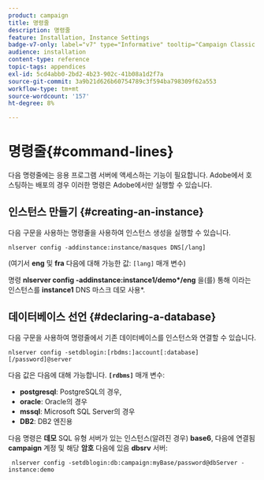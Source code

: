 ```yaml
---
product: campaign
title: 명령줄
description: 명령줄
feature: Installation, Instance Settings
badge-v7-only: label="v7" type="Informative" tooltip="Campaign Classic v7에만 적용"
audience: installation
content-type: reference
topic-tags: appendices
exl-id: 5cd4abb0-2bd2-4b23-902c-41b08a1d2f7a
source-git-commit: 3a9b21d626b60754789c3f594ba798309f62a553
workflow-type: tm+mt
source-wordcount: '157'
ht-degree: 8%

---
```


# 명령줄{#command-lines}



다음 명령줄에는 응용 프로그램 서버에 액세스하는 기능이 필요합니다. Adobe에서 호스팅하는 배포의 경우 이러한 명령은 Adobe에서만 실행할 수 있습니다.

## 인스턴스 만들기 {#creating-an-instance}

다음 구문을 사용하는 명령줄을 사용하여 인스턴스 생성을 실행할 수 있습니다.

```
nlserver config -addinstance:instance/masques DNS[/lang]
```

(여기서 **eng** 및 **fra** 다음에 대해 가능한 값: `[lang]` 매개 변수)

명령 **nlserver config -addinstance:instance1/demo&#42;/eng** 을(를) 통해 이라는 인스턴스를 **instance1** DNS 마스크 데모 사용&#42;.

## 데이터베이스 선언 {#declaring-a-database}

다음 구문을 사용하여 명령줄에서 기존 데이터베이스를 인스턴스와 연결할 수 있습니다.

```
nlserver config -setdblogin:[rbdms:]account[:database][/password]@server
```

다음 값은 다음에 대해 가능합니다. **`[rdbms]`** 매개 변수:

* **postgresql**: PostgreSQL의 경우,
* **oracle**: Oracle의 경우
* **mssql**: Microsoft SQL Server의 경우
* **DB2**: DB2 엔진용

다음 명령은 **데모** SQL 유형 서버가 있는 인스턴스(알려진 경우) **base6**, 다음에 연결됨 **campaign** 계정 및 해당 **암호** 다음에 있음 **dbsrv** 서버:

```
 nlserver config -setdblogin:db:campaign:myBase/password@dbServer -instance:demo
```
